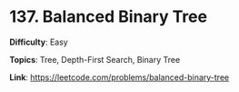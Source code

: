 # 137. Balanced Binary Tree

**Difficulty**: Easy

**Topics**: Tree, Depth-First Search, Binary Tree

**Link**: https://leetcode.com/problems/balanced-binary-tree
